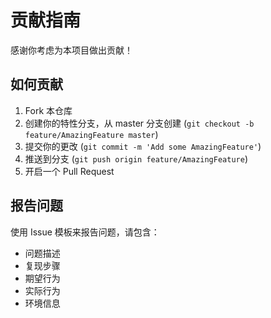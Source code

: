# 贡献指南

感谢你考虑为本项目做出贡献！

## 如何贡献

1. Fork 本仓库
2. 创建你的特性分支，从 master 分支创建 (`git checkout -b feature/AmazingFeature master`)
3. 提交你的更改 (`git commit -m 'Add some AmazingFeature'`)
4. 推送到分支 (`git push origin feature/AmazingFeature`)
5. 开启一个 Pull Request

## 报告问题

使用 Issue 模板来报告问题，请包含：

- 问题描述
- 复现步骤
- 期望行为
- 实际行为
- 环境信息
